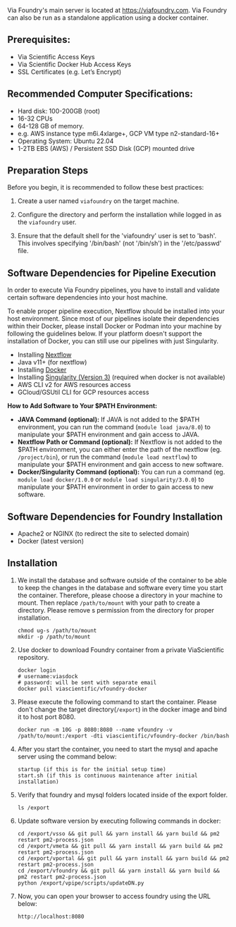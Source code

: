 Via Foundry's main server is located at <https://viafoundry.com>. Via Foundry can also be run as a standalone application using a docker container.

## Prerequisites:

- Via Scientific Access Keys
- Via Scientific Docker Hub Access Keys
- SSL Certificates (e.g. Let’s Encrypt)

## Recommended Computer Specifications:

- Hard disk: 100-200GB (root)
- 16-32 CPUs
- 64-128 GB of memory.
- e.g. AWS instance type m6i.4xlarge+, GCP VM type n2-standard-16+
- Operating System: Ubuntu 22.04
- 1-2TB EBS (AWS) / Persistent SSD Disk (GCP) mounted drive

## Preparation Steps

Before you begin, it is recommended to follow these best practices:

1. Create a user named `viafoundry` on the target machine.

2. Configure the directory and perform the installation while logged in as the `viafoundry` user.

3. Ensure that the default shell for the 'viafoundry' user is set to 'bash'. This involves specifying '/bin/bash' (not '/bin/sh') in the '/etc/passwd' file.
## Software Dependencies for Pipeline Execution

In order to execute Via Foundry pipelines, you have to install and validate
certain software dependencies into your host machine.

To enable proper pipeline execution, Nextflow should be installed into
your host environment. Since most of our pipelines isolate their
dependencies within their Docker, please
install Docker or Podman into your machine by following the guidelines
below. If your platform doesn't support the installation of Docker, you
can still use our pipelines with just Singularity.

- Installing
  [Nextflow](https://www.nextflow.io/docs/latest/getstarted.html)
- Java v11+ (for nextflow)
- Installing
  [Docker](https://docs.docker.com/engine/install/)
- Installing [Singularity (Version 3)](https://docs.sylabs.io/guides/3.0/user-guide/installation.html) (required when docker is not available)
- AWS CLI v2 for AWS resources access
- GCloud/GSUtil CLI for GCP resources access

**How to Add Software to Your $PATH Environment:**

- **JAVA Command (optional):** If JAVA is not added to the $PATH
  environment, you can run the command (`module load java/8.0`) to
  manipulate your $PATH environment and gain access to JAVA.
- **Nextflow Path or Command (optional):** If Nextflow is not added
  to the $PATH environment, you can either enter the path of the
  nextflow (eg. `/project/bin`), or run the command
  (`module load nextflow`) to manipulate your $PATH environment and
  gain access to new software.
- **Docker/Singularity Command (optional):** You can run a command
  (eg. `module load docker/1.0.0` or
  `module load singularity/3.0.0`) to manipulate your $PATH
  environment in order to gain access to new software.

## Software Dependencies for Foundry Installation

- Apache2 or NGINX (to redirect the site to selected domain)
- Docker (latest version)

## Installation

1.  We install the database and software outside of the container to be able to keep the changes in the database and software every time you start the container. Therefore, please choose a directory in your machine to mount. Then replace `/path/to/mount` with your path to create a directory. Please remove s permission from the directory for proper installation.

        chmod ug-s /path/to/mount
        mkdir -p /path/to/mount

2.  Use docker to download Foundry container from a private ViaScientific repository.

        docker login
        # username:viasdock
        # password: will be sent with separate email
        docker pull viascientific/vfoundry-docker

3.  Please execute the following command to start the container. Please don't change the target directory(`/export`) in the docker image and bind it to host port 8080.

        docker run -m 10G -p 8080:8080 --name vfoundry -v /path/to/mount:/export -dti viascientific/vfoundry-docker /bin/bash

4.  After you start the container, you need to start the mysql and apache server using the command below:

        startup (if this is for the initial setup time)
        start.sh (if this is continuous maintenance after initial installation)

5.  Verify that foundry and mysql folders located inside of the export folder.

        ls /export

6.  Update software version by executing following commands in docker:

        cd /export/vsso && git pull && yarn install && yarn build && pm2 restart pm2-process.json
        cd /export/vmeta && git pull && yarn install && yarn build && pm2 restart pm2-process.json
        cd /export/vportal && git pull && yarn install && yarn build && pm2 restart pm2-process.json
        cd /export/vfoundry && git pull && yarn install && yarn build && pm2 restart pm2-process.json
        python /export/vpipe/scripts/updateDN.py

7.  Now, you can open your browser to access foundry using the URL below:

        http://localhost:8080
